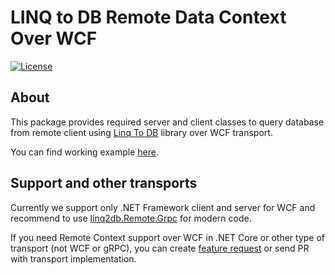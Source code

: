 # LINQ to DB Remote Data Context Over WCF<!-- omit in toc -->

[![License](https://img.shields.io/github/license/linq2db/linq2db)](MIT-LICENSE.txt)

## About

This package provides required server and client classes to query database from remote client using [Linq To DB](https://github.com/linq2db/linq2db) library over WCF transport.

You can find working example [here](https://github.com/linq2db/linq2db/tree/master/Examples\Remote\Wcf).

## Support and other transports

Currently we support only .NET Framework client and server for WCF and recommend to use [linq2db.Remote.Grpc](https://www.nuget.org/packages/linq2db.Remote.Grpc) for modern code.

If you need Remote Context support over WCF in .NET Core or other type of transport (not WCF or gRPC), you can create [feature request](https://github.com/linq2db/linq2db/issues/new) or send PR with transport implementation.
